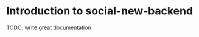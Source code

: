 # Introduction to social-new-backend

TODO: write [great documentation](http://jacobian.org/writing/what-to-write/)

